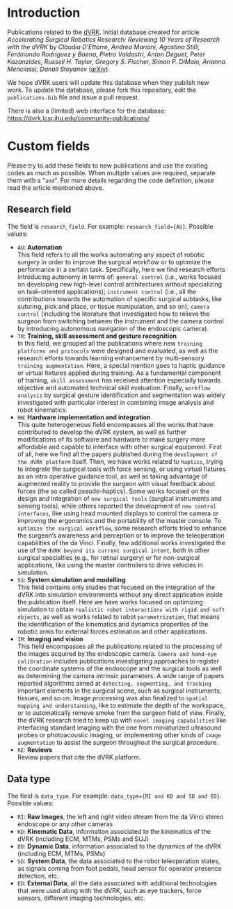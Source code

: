 # Introduction

Publications related to the [dVRK](https://github.com/jhu-dvrk/sawIntuitiveResearchKit/wiki).  Initial database created for article *Accelerating Surgical Robotics Research: Reviewing 10 Years of Research with the dVRK*  by *Claudia D'Ettorre, Andrea Mariani, Agostino Stilli, Ferdinando Rodriguez y Baena, Pietro Valdastri, Anton Deguet, Peter Kazanzides, Russell H. Taylor, Gregory S. Fischer, Simon P. DiMaio, Arianna Menciassi, Danail Stoyanov* ([arXiv](https://arxiv.org/abs/2104.09869)).

We hope dVRK users will update this database when they publish new work.  To update the database, please fork this repository, edit the `publications.bib` file and issue a pull request.

There is also a (limited) web interface for the database: https://dvrk.lcsr.jhu.edu/community-publications/

# Custom fields 

Please try to add these fields to new publications and use the existing codes as much as possible.  When multiple values are required, separate them with a "` and `".  For more details regarding the code definition, please read the article mentioned above.

## Research field 

The field is `research_field`.  For example: `research_field={AU}`. Possible values:
* `AU`: **Automation**<br>This field refers to all the works automating any aspect of robotic surgery in order to improve the surgical workflow or to optimize the performance in a certain task. Specifically, here we find research efforts introducing autonomy in terms of: `general control` (i.e., works focused on developing new high-level control architectures without specializing on task-oriented applications); `instrument control` (i.e., all the contributions towards the automation of specific surgical subtasks, like suturing, pick and place, or tissue manipulation, and so on); `camera control` (including the literature that investigated how to relieve the surgeon from switching between the instrument and the camera control by introducing autonomous navigation of the endoscopic camera).
* `TR`: **Training, skill assessment and gesture recognition**<br>In this field, we grouped all the publications where new `training platforms and protocols` were designed and evaluated, as well as the research efforts towards learning enhancement by multi-sensory `training augmentation`. Here, a special mention goes to haptic guidance or virtual fixtures applied during training. As a fundamental component of training, `skill assessment` has received attention especially towards objective and automated technical skill evaluation. Finally, `workflow analysis` by surgical gesture identification and segmentation was widely investigated with particular interest in combining image analysis and robot kinematics. 
* `HW`: **Hardware implementation and integration**<br>This quite heterogeneous field encompasses all the works that have contributed to develop the dVRK system, as well as further modifications of its software and hardware to make surgery more affordable and capable to interface with other surgical equipment.
First of all, here we find all the papers published during the `development of the dVRK platform` itself. Then, we have works related to `haptics`, trying to integrate the surgical tools with force sensing, or using virtual fixtures as an intra operative guidance tool, as well as taking advantage of augmented reality to provide the surgeon with visual feedback about forces (the so called pseudo-haptics). Some works focused on the design and integration of `new surgical tools` (surgical instruments and sensing tools), while others reported the development of `new control interfaces`, like using head mounted displays to control the camera or improving the ergonomics and the portability of the master console.
To `optimize the surgical workflow`, some research efforts tried to enhance the surgeon’s awareness and perception or to improve the teleoperation capabilities of the da Vinci. Finally, few additional works investigated the use of the `dVRK beyond its current surgical intent`, both in other surgical specialties (e.g., for retinal surgery) or for non-surgical applications, like using the master controllers to drive vehicles in simulation.
* `SS`: **System simulation and modelling**<br>This field contains only studies that focused on the integration of the dVRK into simulation environments without any direct application inside the publication itself. Here we have works focused on optimizing simulation to obtain `realistic robot interactions with rigid and soft objects`, as well as works related to robot `parametrization`, that means the identification of the kinematics and dynamics properties of the robotic arms for external forces estimation and other applications.
* `IM`: **Imaging and vision**<br>This field encompasses all the publications related to the processing of the images acquired by the endoscopic camera. `Camera and hand-eye calibration` includes publications investigating approaches to register the coordinate systems of the endoscope and the surgical tools  as well as determining the camera intrinsic parameters. A wide range of papers reported algorithms aimed at `detecting, segmenting, and tracking` important elements in the surgical scene, such as surgical instruments, tissues, and so on. Image processing was also finalized to `spatial mapping and understanding`, like to estimate the depth of the workspace, or to automatically remove smoke from the surgeon field of view. Finally, the dVRK research tried to keep up with `novel imaging capabilities` like interfacing standard imaging with the one from miniaturized ultrasound probes or photoacoustic imaging, or implementing other kinds of `image augmentation` to assist the surgeon throughout the surgical procedure.
* `RE`: **Reviews**<br>Review papers that cite the dVRK platform. 


## Data type

The field is `data_type`.  For example: `data_type={RI and KD and SD and ED}`.  Possible values:
* `RI`: **Raw Images**, the left and right video stream from the da Vinci stereo endoscope or any other cameras
* `KD`: **Kinematic Data**, information associated to the kinematics of the dVRK (including ECM, MTMs, PSMs and SUJ) 
* `DD`: **Dynamic Data**, information associated to the dynamics of the dVRK (including ECM, MTMs, PSMs) 
* `SD`: **System Data**, the data associated to the robot teleoperation states, as signals coming from foot pedals, head sensor for operator presence detection, etc.
* `ED`: **External Data**, all the data associated with additional technologies that were used along with the dVRK, such as eye trackers, force sensors, different imaging technologies, etc. 
